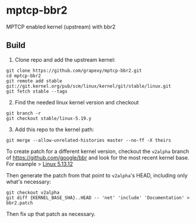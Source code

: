 # mptcp-bbr2
MPTCP enabled kernel (upstream) with bbr2

##  Build

1. Clone repo and add the upstream kernel:
```
git clone https://github.com/grapexy/mptcp-bbr2.git
cd mptcp-bbr2
git remote add stable git://git.kernel.org/pub/scm/linux/kernel/git/stable/linux.git
git fetch stable --tags
```
2. Find the needed linux kernel version and checkout
```
git branch -r
git checkout stable/linux-5.19.y
```
3. Add this repo to the kernel path:
```
git merge --allow-unrelated-histories master --no-ff -X theirs
```


To create patch for a different kernel version, checkout the `v2alpha` branch of https://github.com/google/bbr and look for the most recent kernel base.
For example  > [Linux 5.13.12](https://github.com/google/bbr/commit/f428e49b8cb1fbd9b4b4b29ea31b6991d2ff7de1)

Then generate the patch from that point to `v2alpha`'s HEAD, including only what's necessary:
```
git checkout v2alpha
git diff {KERNEL_BASE_SHA}..HEAD -- 'net' 'include' 'Documentation' > bbr2.patch
```

Then fix up that patch as necessary.
